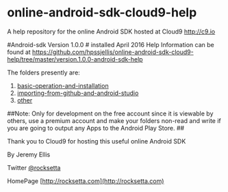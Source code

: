 # online-android-sdk-cloud9-help
A help repository for the online Android SDK hosted at Cloud9 http://c9.io


#Android-sdk Version 1.0.0 # 
installed April 2016 Help Information can be found at https://github.com/hpssjellis/online-android-sdk-cloud9-help/tree/master/version.1.0.0-android-sdk-help

The folders presently are:

1. [basic-operation-and-installation](https://github.com/hpssjellis/online-android-sdk-cloud9-help/tree/master/version.1.0.0-android-sdk-help/basic-operation-and-installation)
1. [importing-from-github-and-android-studio](https://github.com/hpssjellis/online-android-sdk-cloud9-help/tree/master/version.1.0.0-android-sdk-help/importing-from-github-and-android-studio)
1. [other](https://github.com/hpssjellis/online-android-sdk-cloud9-help/tree/master/version.1.0.0-android-sdk-help/other)


##Note: Only for development on the free account since it is viewable by others, use a premium account and make your folders non-read and write if you are going to output any Apps to the Android Play Store.   ##


Thank you to Cloud9 for hosting this useful online Android SDK

By Jeremy Ellis

Twitter [@rocksetta](https://twitter.com/rocksetta)

HomePage [http://rocksetta.com](http://rocksetta.com)



